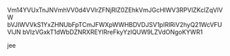 Vm14YVUxTnJNVmhVV0d4VVlrZFNjRlZ0ZEhkVmJGcHlWV3RPVlZKclZqVlVW
bVJIWVVkS1YxZHNUbFpTCmJFWXpWWHBDVDJSV1pIRlRiV2hyQ21WcVFUVlJN
bVIzVGxkT1dWbDZNRXREYlRreFkyYzlQUW9LZVdONgoKYWR1

jee